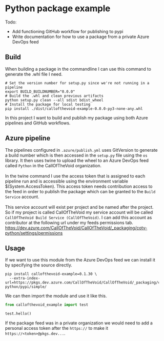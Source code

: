 # Python package example
Todo:
- Add functioning GitHub workflow for publishing to pypi
- Write documentation for how to use a package from a private Azure DevOps feed
## Build
When building a package in the commandline I can use this command to generate the .whl file I need.
``` shell
# Set the version number for setup.py since we're not running in a pipeline
export BUILD_BUILDNUMBER="0.0.0"
# Build the .whl and clean previous artifacts
python setup.py clean --all sdist bdist_wheel
# Install the package for local testing
pip install ./dist/callofthevoid-example-0.0.0-py3-none-any.whl
```
In this project I want to build and publish my package using both Azure pipelines and GitHub workflows.
## Azure pipeline 
The pipelines configured in `.azure/publish.yml` uses GitVersion to generate a build number which is then accessed in the `setup.py` file using the `os` library.
It then uses twine to upload the wheel to an Azure DevOps feed called `Python` in the CallOfTheVoid organization.
<br/><br/>
In the twine command I use the access token that is assigned to each pipeline run and is accessible using the environment variable $(System.AccessToken). 
This access token needs contribution access to the feed in order to publish the package which can be granted to the `Build Service` account.
<br/><br/>
This service account will exist per project and be named after the project. So if my project is called CallOfTheVoid my service account will be called `CallOfTheVoid Build Service (CallOfTheVoid)`.
I can add this account as contributor at the following url under my feeds permissions tab.
<br/>
https://dev.azure.com/CallOfTheVoid/CallOfTheVoid/_packaging/cotv-python/settings/permissions
## Usage
If we want to use this module from the Azure DevOps feed we can install it by specifying the source directly.
``` shell
pip install callofthevoid-example=0.1.30 \
  --extra-index-url=https://pkgs.dev.azure.com/CallOfTheVoid/CallOfTheVoid/_packaging/cotv-python/pypi/simple/
```
We can then import the module and use it like this.
``` python
from callofthevoid_example import test

test.hello()
```
If the package feed was in a private organization we would need to add a personal access token after the `https://` to make it `https://<token>@pkgs.dev...`.

